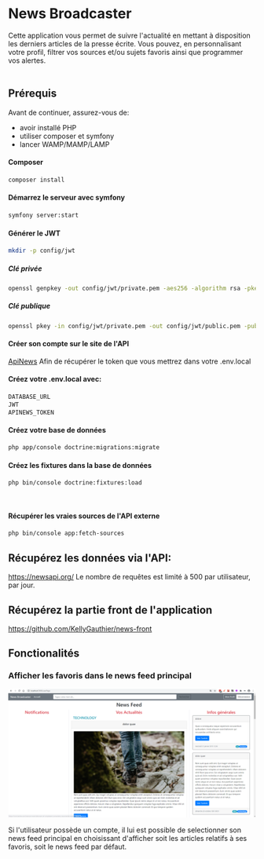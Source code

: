 # News Broadcaster


Cette application vous permet de suivre l'actualité en mettant à disposition les derniers articles de la presse écrite. Vous pouvez, en personnalisant votre profil, filtrer vos sources et/ou sujets favoris ainsi que programmer vos alertes.     
</br>

## Prérequis
Avant de continuer, assurez-vous de:

* avoir installé PHP
* utiliser composer et symfony
* lancer WAMP/MAMP/LAMP

#### Composer
``` bash
composer install
```

#### Démarrez le serveur avec symfony
``` bash
symfony server:start
```

#### Générer le JWT
``` bash 
mkdir -p config/jwt
```

##### Clé privée
``` bash 
openssl genpkey -out config/jwt/private.pem -aes256 -algorithm rsa -pkeyopt rsa_keygen_bits:4096
```

##### Clé publique
``` bash 
openssl pkey -in config/jwt/private.pem -out config/jwt/public.pem -pubout
```

#### Créer son compte sur le site de l'API
[ApiNews](https://newsapi.org/)
Afin de récupérer le token que vous mettrez dans votre .env.local

#### Créez votre .env.local avec:
``` env
DATABASE_URL
JWT
APINEWS_TOKEN
```

#### Créez votre base de données
``` bash 
php app/console doctrine:migrations:migrate
```

#### Créez les fixtures dans la base de données
``` bash 
php bin/console doctrine:fixtures:load
```
</br>

#### Récupérer les vraies sources de l'API externe
``` bash
php bin/console app:fetch-sources
```


## Récupérez les données via l'API: 
https://newsapi.org/
Le nombre de requêtes est limité à 500 par utilisateur, par jour.
</br>  

## Récupérez la partie front de l'application
https://github.com/KellyGauthier/news-front
</br>  

## Fonctionalités

### Afficher les favoris dans le news feed principal

![news](images/screenshot.png "news feed favoris")

Si l'utilisateur possède un compte, il lui est possible de selectionner son news feed principal en choisissant d'afficher soit les articles relatifs à ses favoris, soit le news feed par défaut.



